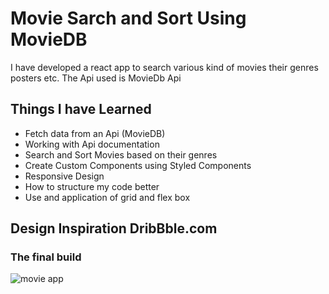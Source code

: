 # Movie Sarch and Sort Using MovieDB 
I have developed a react app to search various kind of movies their genres posters etc. The Api used is MovieDb Api
## Things I have Learned
* Fetch data from an Api (MovieDB)
* Working with Api documentation
* Search and Sort Movies based on their genres
* Create Custom Components using Styled Components
* Responsive Design
* How to structure my code better
* Use and application of grid and flex box
## Design Inspiration DribBble.com
### The final build
![movie app](https://user-images.githubusercontent.com/50791045/112716319-770fcf80-8f07-11eb-8e2d-63dccc60bc27.PNG)
